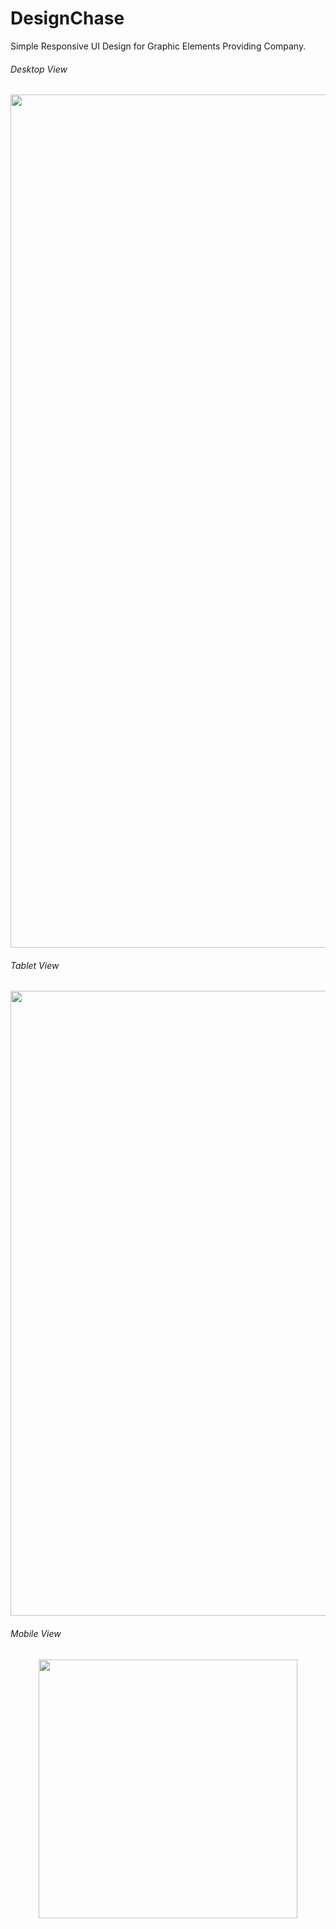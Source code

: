 # DesignChase
Simple Responsive UI Design for Graphic Elements Providing Company.

###### Desktop View
<p align="center">
  <img src="screenshots/Desktop_Preview.png" width="1365px" height="auto" />
</p>

###### Tablet View
<p align="center">
  <img src="screenshots/Tablet_Preview.png" width="1000px" height="auto" />
</p>

###### Mobile View
<p align="center">
  <img src="screenshots/Mobile_Preview.png" width="414px" height="auto" />
</p>